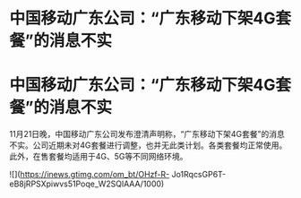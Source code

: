 # 中国移动广东公司：“广东移动下架4G套餐”的消息不实

# 中国移动广东公司：“广东移动下架4G套餐”的消息不实

11月21日晚，中国移动广东公司发布澄清声明称，“广东移动下架4G套餐”的消息不实。公司近期未对4G套餐进行调整，也并无此类计划。各类套餐均正常使用。此外，在售套餐均适用于4G、5G等不同网络环境。

![](https://inews.gtimg.com/om_bt/OHzf-R-
Jo1RqcsGP6T-eB8jRPSXpiwvs51Poqe_W2SQlAAA/1000)

